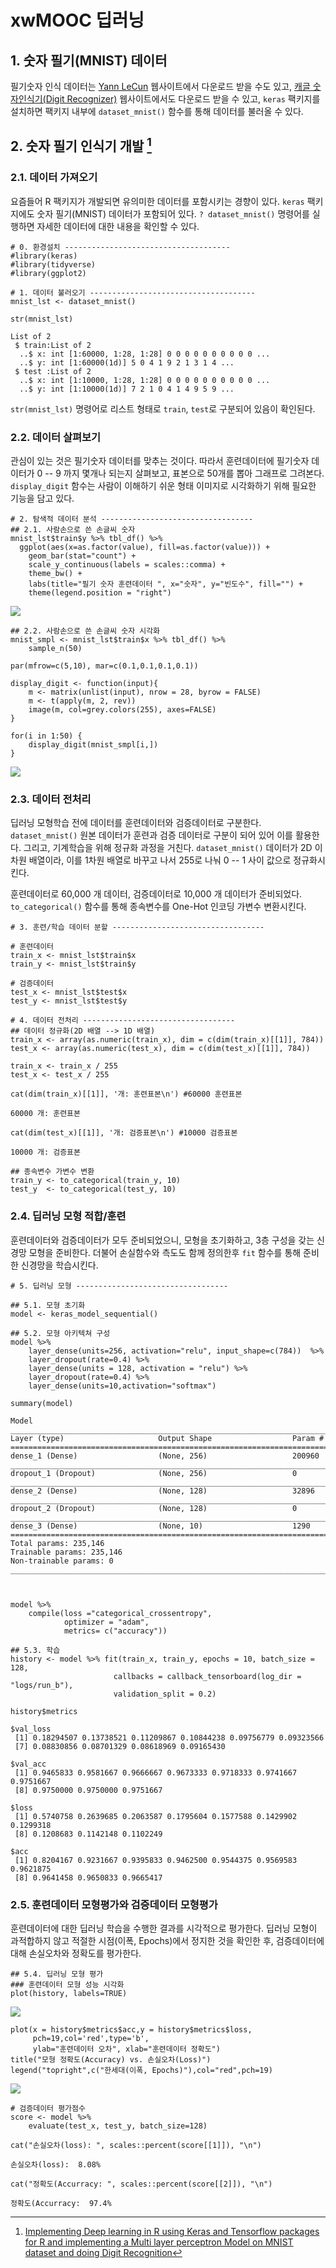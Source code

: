 # xwMOOC 딥러닝




## 1. 숫자 필기(MNIST) 데이터

필기숫자 인식 데이터는 [Yann LeCun](http://yann.lecun.com/exdb/mnist/) 웹사이트에서 다운로드 받을 수도 있고,
[캐글 숫자인식기(Digit Recognizer)](https://www.kaggle.com/c/digit-recognizer) 웹사이트에서도 다운로드 받을 수 있고,
`keras` 팩키지를 설치하면 팩키지 내부에 `dataset_mnist()` 함수를 통해 데이터를 불러올 수 있다.

## 2. 숫자 필기 인식기 개발 [^mnist-keras-rstudio]

[^mnist-keras-rstudio]: [Implementing Deep learning in R using Keras and Tensorflow packages for R and implementing a Multi layer perceptron Model on MNIST dataset and doing Digit Recognition](https://github.com/anishsingh20/Deep-Learning-in-R-using-Keras-and-Tensorflow-)

### 2.1. 데이터 가져오기 

요즘들어 R 팩키지가 개발되면 유의미한 데이터를 포함시키는 경향이 있다. 
`keras` 팩키지에도 숫자 필기(MNIST) 데이터가 포함되어 있다. 
`? dataset_mnist()` 명령어를 실행하면 자세한 데이터에 대한 내용을 확인할 수 있다.


~~~{.r}
# 0. 환경설치 -------------------------------------
#library(keras)
#library(tidyverse)
#library(ggplot2)

# 1. 데이터 불러오기 -------------------------------------
mnist_lst <- dataset_mnist()

str(mnist_lst)
~~~



~~~{.output}
List of 2
 $ train:List of 2
  ..$ x: int [1:60000, 1:28, 1:28] 0 0 0 0 0 0 0 0 0 0 ...
  ..$ y: int [1:60000(1d)] 5 0 4 1 9 2 1 3 1 4 ...
 $ test :List of 2
  ..$ x: int [1:10000, 1:28, 1:28] 0 0 0 0 0 0 0 0 0 0 ...
  ..$ y: int [1:10000(1d)] 7 2 1 0 4 1 4 9 5 9 ...

~~~

`str(mnist_lst)` 명령어로 리스트 형태로 `train`, `test`로 구분되어 있음이 확인된다.

### 2.2. 데이터 살펴보기 

관심이 있는 것은 필기숫자 데이터를 맞추는 것이다. 따라서 훈련데이터에 필기숫자 데이터가 
0 -- 9 까지 몇개나 되는지 살펴보고, 표본으로 50개를 뽑아 그래프로 그려본다.
`display_digit` 함수는 사람이 이해하기 쉬운 형태 이미지로 시각화하기 위해 필요한 기능을 담고 있다.


~~~{.r}
# 2. 탐색적 데이터 분석 ----------------------------------
## 2.1. 사람손으로 쓴 손글씨 숫자 
mnist_lst$train$y %>% tbl_df() %>% 
  ggplot(aes(x=as.factor(value), fill=as.factor(value))) +
    geom_bar(stat="count") +
    scale_y_continuous(labels = scales::comma) +
    theme_bw() +
    labs(title="필기 숫자 훈련데이터 ", x="숫자", y="빈도수", fill="") +
    theme(legend.position = "right")
~~~

<img src="fig/mnist-eda-1.png" style="display: block; margin: auto;" />

~~~{.r}
## 2.2. 사람손으로 쓴 손글씨 숫자 시각화
mnist_smpl <- mnist_lst$train$x %>% tbl_df() %>% 
    sample_n(50)

par(mfrow=c(5,10), mar=c(0.1,0.1,0.1,0.1))

display_digit <- function(input){
    m <- matrix(unlist(input), nrow = 28, byrow = FALSE)
    m <- t(apply(m, 2, rev))
    image(m, col=grey.colors(255), axes=FALSE)
}

for(i in 1:50) {
    display_digit(mnist_smpl[i,])
}
~~~

<img src="fig/mnist-eda-2.png" style="display: block; margin: auto;" />

### 2.3. 데이터 전처리

딥러닝 모형학습 전에 데이터를 훈련데이터와 검증데이터로 구분한다.
`dataset_mnist()` 원본 데이터가 훈련과 검증 데이터로 구분이 되어 있어 이를 활용한다.
그리고, 기계학습을 위해 정규화 과정을 거친다. `dataset_mnist()` 데이터가 2D 이차원 배열이라,
이를 1차원 배열로 바꾸고 나서 255로 나눠 0 -- 1 사이 값으로 정규화시킨다.


훈련데이터로 60,000 개 데이터, 검증데이터로 10,000 개 데이터가 준비되었다.
`to_categorical()` 함수를 통해 종속변수를 One-Hot 인코딩 가변수 변환시킨다.


~~~{.r}
# 3. 훈련/학습 데이터 분할 ----------------------------------

# 훈련데이터
train_x <- mnist_lst$train$x
train_y <- mnist_lst$train$y

# 검증데이터
test_x <- mnist_lst$test$x
test_y <- mnist_lst$test$y

# 4. 데이터 전처리 ----------------------------------
## 데이터 정규화(2D 배열 --> 1D 배열)
train_x <- array(as.numeric(train_x), dim = c(dim(train_x)[[1]], 784))
test_x <- array(as.numeric(test_x), dim = c(dim(test_x)[[1]], 784))

train_x <- train_x / 255
test_x <- test_x / 255

cat(dim(train_x)[[1]], '개: 훈련표본\n') #60000 훈련표본
~~~



~~~{.output}
60000 개: 훈련표본

~~~



~~~{.r}
cat(dim(test_x)[[1]], '개: 검증표본\n') #10000 검증표본
~~~



~~~{.output}
10000 개: 검증표본

~~~



~~~{.r}
## 종속변수 가변수 변환
train_y <- to_categorical(train_y, 10)
test_y  <- to_categorical(test_y, 10)
~~~

### 2.4. 딥러닝 모형 적합/훈련

훈련데이터와 검증데이터가 모두 준비되었으니, 모형을 초기화하고, 
3층 구성을 갖는 신경망 모형을 준비한다. 더불어 손실함수와 측도도 함께 정의한후 
`fit` 함수를 통해 준비한 신경망을 학습시킨다.



~~~{.r}
# 5. 딥러닝 모형 ----------------------------------

## 5.1. 모형 초기화
model <- keras_model_sequential()

## 5.2. 모형 아키텍쳐 구성
model %>% 
    layer_dense(units=256, activation="relu", input_shape=c(784))  %>%
    layer_dropout(rate=0.4) %>%
    layer_dense(units = 128, activation = "relu") %>%
    layer_dropout(rate=0.4) %>%
    layer_dense(units=10,activation="softmax") 

summary(model)
~~~



~~~{.output}
Model
___________________________________________________________________________
Layer (type)                     Output Shape                  Param #     
===========================================================================
dense_1 (Dense)                  (None, 256)                   200960      
___________________________________________________________________________
dropout_1 (Dropout)              (None, 256)                   0           
___________________________________________________________________________
dense_2 (Dense)                  (None, 128)                   32896       
___________________________________________________________________________
dropout_2 (Dropout)              (None, 128)                   0           
___________________________________________________________________________
dense_3 (Dense)                  (None, 10)                    1290        
===========================================================================
Total params: 235,146
Trainable params: 235,146
Non-trainable params: 0
___________________________________________________________________________

 

~~~



~~~{.r}
model %>%
    compile(loss ="categorical_crossentropy",
            optimizer = "adam",
            metrics= c("accuracy"))

## 5.3. 학습
history <- model %>% fit(train_x, train_y, epochs = 10, batch_size = 128,
                       callbacks = callback_tensorboard(log_dir = "logs/run_b"),
                       validation_split = 0.2) 

history$metrics
~~~



~~~{.output}
$val_loss
 [1] 0.18294507 0.13738521 0.11209867 0.10844238 0.09756779 0.09323566
 [7] 0.08830856 0.08701329 0.08618969 0.09165430

$val_acc
 [1] 0.9465833 0.9581667 0.9666667 0.9673333 0.9718333 0.9741667 0.9751667
 [8] 0.9750000 0.9750000 0.9751667

$loss
 [1] 0.5740758 0.2639685 0.2063587 0.1795604 0.1577588 0.1429902 0.1299318
 [8] 0.1208683 0.1142148 0.1102249

$acc
 [1] 0.8204167 0.9231667 0.9395833 0.9462500 0.9544375 0.9569583 0.9621875
 [8] 0.9641458 0.9650833 0.9665417

~~~

### 2.5. 훈련데이터 모형평가와 검증데이터 모형평가

훈련데이터에 대한 딥러닝 학습을 수행한 결과를 시각적으로 평가한다.
딥러닝 모형이 과적합하지 않고 적절한 시점(이폭, Epochs)에서 정지한 것을 확인한 후,
검증데이터에 대해 손실오차와 정확도를 평가한다.


~~~{.r}
## 5.4. 딥러닝 모형 평가
### 훈련데이터 모형 성능 시각화
plot(history, labels=TRUE)
~~~

<img src="fig/mnist-keras-deep-learning-evaluation-1.png" style="display: block; margin: auto;" />

~~~{.r}
plot(x = history$metrics$acc,y = history$metrics$loss,
     pch=19,col='red',type='b',
     ylab="훈련데이터 오차", xlab="훈련데이터 정확도")
title("모형 정확도(Accuracy) vs. 손실오차(Loss)")
legend("topright",c("한세대(이폭, Epochs)"),col="red",pch=19)
~~~

<img src="fig/mnist-keras-deep-learning-evaluation-2.png" style="display: block; margin: auto;" />

~~~{.r}
# 검증데이터 평가점수
score <- model %>% 
    evaluate(test_x, test_y, batch_size=128)

cat("손실오차(loss): ", scales::percent(score[[1]]), "\n")
~~~



~~~{.output}
손실오차(loss):  8.08% 

~~~



~~~{.r}
cat("정확도(Accurracy: ", scales::percent(score[[2]]), "\n")
~~~



~~~{.output}
정확도(Accurracy:  97.4% 

~~~
